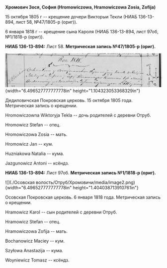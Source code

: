 **Хромович Зося, София (Hromowiczowa, Hramowiczowa Zosia, Zofija)**

15 октября 1805 г -- крещение дочери Викторыи Текли (НИАБ 136-13-894,
лист 58, №47/1805-р (ориг)).

6 января 1818 г -- крещение сына Кароля (НИАБ 136-13-894, лист 97об,
№1/1818-р (ориг)).

**НИАБ 136-13-894:** Лист 58. **Метрическая запись №47/1805-р (ориг).**

![](./media/0f2b4b55bdfdf9d159f89a20df098f721ad75ebe.png){width="6.496527777777778in"
height="1.104323053368329in"}

Дедиловичская Покровская церковь. 15 октября 1805 года. Метрическая
запись о крещении.

Hromowiczowna Wiktoryja Tekla -- дочь родителей с деревни Отруб.

Hromowicz Stefan -- отец.

Hromowiczowa Zosia -- мать.

Hromowicz Jan -- кум.

Huzniakowa Natalia -- кума.

Jazgunowicz Antoni -- ксёндз.

**НИАБ 136-13-894:** Лист 97об. **Метрическая запись №1/1818-р (ориг).**

![](./Осовская волость/Отруб/Хромовичи/media/image2.png){width="6.496527777777778in"
height="1.404038713910761in"}

Осовская Покровская церковь. 6 января 1818 года. Метрическая запись о
крещении.

Hramowicz Karol -- сын родителей с деревни Отруб.

Hramowicz Stefan -- отец.

Hramowiczowa Zofija -- мать.

Bochanowicz Maciey -- кум.

Szyłowa Anastazija -- кума.

Woyniewicz Tomasz -- ксёндз.
